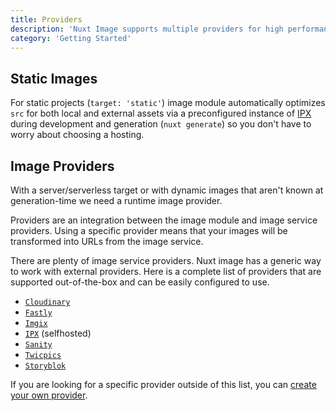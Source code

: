 ```yaml
---
title: Providers
description: 'Nuxt Image supports multiple providers for high performances.'
category: 'Getting Started'
---
```


## Static Images

For static projects (`target: 'static'`) image module automatically optimizes `src` for both local and external assets via a preconfigured instance of [IPX](/providers/ipx) during development and generation (`nuxt generate`) so you don't have to worry about choosing a hosting.

## Image Providers

With a server/serverless target or with dynamic images that aren't known at generation-time we need a runtime image provider.

Providers are an integration between the image module and image service providers. Using a specific provider means that your images will be transformed into URLs from the image service.

There are plenty of image service providers. Nuxt image has a generic way to work with external providers. Here is a complete list of providers that are supported out-of-the-box and can be easily configured to use.

- [`Cloudinary`](/providers/cloudinary)
- [`Fastly`](/providers/fastly)
- [`Imgix`](/providers/imgix)
- [`IPX`](/providers/ipx) (selfhosted)
- [`Sanity`](/providers/sanity)
- [`Twicpics`](/providers/twicpics)
- [`Storyblok`](/providers/storyblok)

If you are looking for a specific provider outside of this list, you can [create your own provider](/advanced/custom-provider).
